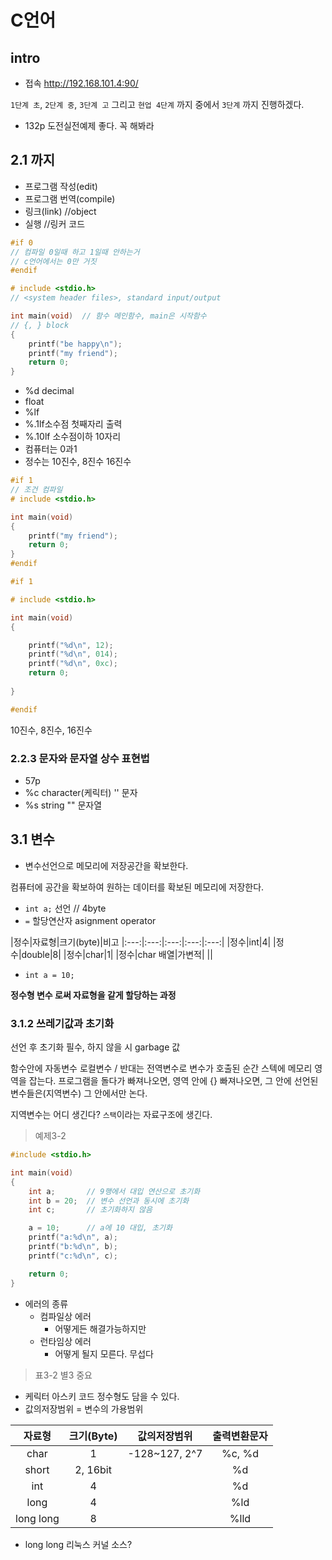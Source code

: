 # C언어

## intro
* 접속 http://192.168.101.4:90/

`1단계 초`, `2단계 중`, `3단계 고` 그리고 `현업 4단계` 까지 중에서 `3단계` 까지 진행하겠다.

* 132p 도전실전예제 좋다. 꼭 해봐라

## 2.1 까지

* 프로그램 작성(edit)
* 프로그램 번역(compile)
* 링크(link) //object 
* 실행 //링커 코드


```c
#if 0
// 컴파일 0일때 하고 1일때 안하는거
// c언어에서는 0만 거짓
#endif
```

```c
# include <stdio.h> 
// <system header files>, standard input/output 

int main(void)  // 함수 메인함수, main은 시작함수
// {, } block
{     
	printf("be happy\n");
	printf("my friend");	
	return 0;		
}
```

* %d decimal
* float
* %lf 
* %.1lf소수점 첫째자리 출력
* %.10lf 소수점이하 10자리
* 컴퓨터는 0과1
* 정수는 10진수, 8진수 16진수

```c
#if 1 
// 조건 컴파일 
# include <stdio.h>

int main(void) 
{
	printf("my friend");	
	return 0;		
}
#endif
```


```c
#if 1

# include <stdio.h>

int main(void) 
{

	printf("%d\n", 12);
	printf("%d\n", 014);
	printf("%d\n", 0xc);	
	return 0;
		
}

#endif
```

10진수, 8진수, 16진수

### 2.2.3 문자와 문자열 상수 표현법
* 57p
* %c character(케릭터) '' 문자
* %s string "" 문자열



## 3.1 변수

* 변수선언으로 메모리에 저장공간을 확보한다.

컴퓨터에 공간을 확보하여 원하는 데이터를 확보된 메모리에 저장한다.

* `int a;` 선언 // 4byte
* `=` 할당연산자 asignment operator

|정수|자료형|크기(byte)|비고
|:---:|:---:|:---:|:---:|:---:|
|정수|int|4|
|정수|double|8|
|정수|char|1|
|정수|char 배열|가변적|
||

* `int a = 10;`

**정수형 변수 로써 자료형을 같게 할당하는 과정**

### 3.1.2 쓰레기값과 초기화

선언 후 초기화 필수, 하지 않을 시 garbage 값

함수안에 자동변수 로컬변수 / 반대는 전역변수로 변수가 호출된 순간 스텍에 메모리 영역을 잡는다. 프로그램을 돌다가 빠져나오면, 영역 안에 {} 빠져나오면, 그 안에 선언된 변수들은(지역변수) 그 안에서만 논다. 

지역변수는 어디 생긴다? `스택`이라는 자료구조에 생긴다. 


>예제3-2
```c
#include <stdio.h>

int main(void)
{
	int a;       // 9행에서 대입 연산으로 초기화
	int b = 20;  // 변수 선언과 동시에 초기화
	int c;       // 초기화하지 않음

	a = 10;      // a에 10 대입, 초기화
	printf("a:%d\n", a);
	printf("b:%d\n", b);
	printf("c:%d\n", c);

	return 0;
}
```

* 에러의 종류
  * 컴파일상 에러
    * 어떻게든 해결가능하지만
  * 런타임상 에러
    * 어떻게 될지 모른다. 무섭다

>표3-2 별3 중요

* 케릭터 아스키 코드 정수형도 담을 수 있다. 
* 값의저장범위 = 변수의 가용범위

|자료형|크기(Byte)|값의저장범위|출력변환문자|
|:---:|:---:|:---:|:---:|
|char|1|-128~127, 2^7|%c, %d
|short|2, 16bit||%d
|int|4||%d
|long|4||%ld
|long long|8||%lld

* long long 리눅스 커널 소스? 
